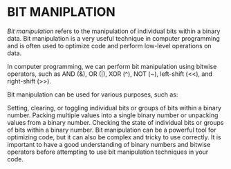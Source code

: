 # BIT MANIPLATION

_Bit manipulation_
 refers to the manipulation of individual bits within a binary data. Bit manipulation is a very useful technique in computer programming and is often used to optimize code and perform low-level operations on data.

In computer programming, we can perform bit manipulation using bitwise operators, such as AND (&), OR (|), XOR (^), NOT (~), left-shift (<<), and right-shift (>>).

Bit manipulation can be used for various purposes, such as:

Setting, clearing, or toggling individual bits or groups of bits within a binary number.
Packing multiple values into a single binary number or unpacking values from a binary number.
Checking the state of individual bits or groups of bits within a binary number.
Bit manipulation can be a powerful tool for optimizing code, but it can also be complex and tricky to use correctly. It is important to have a good understanding of binary numbers and bitwise operators before attempting to use bit manipulation techniques in your code.
